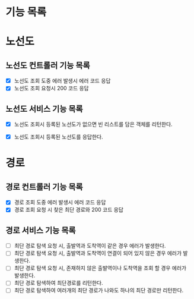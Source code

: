 # 기능 목록 

# 노선도

## 노선도 컨트롤러 기능 목록

- [X] 노선도 조회 도중 에러 발생시 에러 코드 응답
- [X] 노선도 조회 요청시 200 코드 응답

## 노선도 서비스 기능 목록

- [X] 노선도 조회시 등록된 노선도가 없으면 빈 리스트를 담은 객체를 리턴한다.
- [X] 노선도 조회시 등록된 노선도를 응답한다.


# 경로

## 경로 컨트롤러 기능 목록
- [X] 경로 조회 도중 에러 발생시 에러 코드 응답
- [X] 경로 조회 요청 시 찾은 최단 경로와 200 코드 응답

## 경로 서비스 기능 목록
- [ ] 최단 경로 탐색 요청 시, 출발역과 도착역이 같은 경우 에러가 발생한다.
- [ ] 최단 경로 탐색 요청 시, 출발역과 도착역이 연결이 되어 있지 않은 경우 에러가 발생한다.
- [ ] 최단 경로 탐색 요청 시, 존재하지 않은 출발역이나 도착역을 조회 할 경우 에러가 발생한다.
- [ ] 최단 경로 탐색하여 최단경로를 리턴한다.
- [ ] 최단 경로 탐색하여 여러개의 최단 경로가 나와도 하나의 최단 경로만 리턴한다.